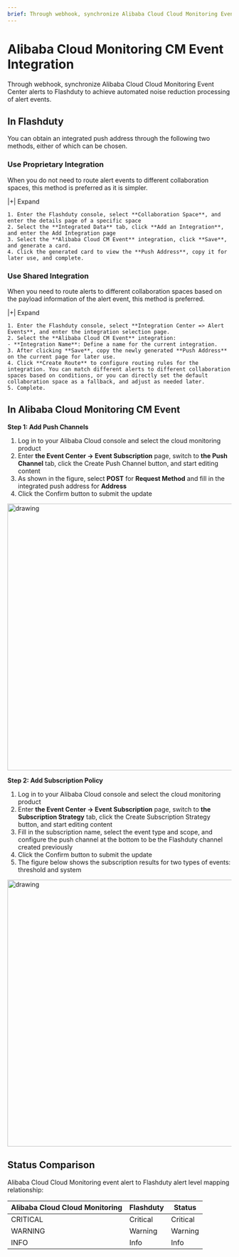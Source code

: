 ```yaml
---
brief: Through webhook, synchronize Alibaba Cloud Cloud Monitoring Event Center alerts to Flashcat to achieve automated noise reduction processing of alert events
---
```


# Alibaba Cloud Monitoring CM Event Integration

Through webhook, synchronize Alibaba Cloud Cloud Monitoring Event Center alerts to Flashduty to achieve automated noise reduction processing of alert events.

## In Flashduty
You can obtain an integrated push address through the following two methods, either of which can be chosen.

### Use Proprietary Integration

When you do not need to route alert events to different collaboration spaces, this method is preferred as it is simpler.

|+| Expand

    1. Enter the Flashduty console, select **Collaboration Space**, and enter the details page of a specific space
    2. Select the **Integrated Data** tab, click **Add an Integration**, and enter the Add Integration page
    3. Select the **Alibaba Cloud CM Event** integration, click **Save**, and generate a card.
    4. Click the generated card to view the **Push Address**, copy it for later use, and complete.

### Use Shared Integration

When you need to route alerts to different collaboration spaces based on the payload information of the alert event, this method is preferred.

|+| Expand

    1. Enter the Flashduty console, select **Integration Center => Alert Events**, and enter the integration selection page.
    2. Select the **Alibaba Cloud CM Event** integration:
    - **Integration Name**: Define a name for the current integration.
    3. After clicking **Save**, copy the newly generated **Push Address** on the current page for later use.
    4. Click **Create Route** to configure routing rules for the integration. You can match different alerts to different collaboration spaces based on conditions, or you can directly set the default collaboration space as a fallback, and adjust as needed later.
    5. Complete.

## In Alibaba Cloud Monitoring CM Event
**Step 1: Add Push Channels**

1. Log in to your Alibaba Cloud console and select the cloud monitoring product
2. Enter **the Event Center -> Event Subscription** page, switch to **the Push Channel** tab, click the Create Push Channel button, and start editing content
3. As shown in the figure, select **POST** for **Request Method** and fill in the integrated push address for **Address**
4. Click the Confirm button to submit the update

<img alt="drawing" width="600" src="https://fcdoc.github.io/img/zh/flashduty/mixin/alert_integration/aliyun_cm_event/1.avif" />

**Step 2: Add Subscription Policy**

1. Log in to your Alibaba Cloud console and select the cloud monitoring product
2. Enter **the Event Center -> Event Subscription** page, switch to **the Subscription Strategy** tab, click the Create Subscription Strategy button, and start editing content
3. Fill in the subscription name, select the event type and scope, and configure the push channel at the bottom to be the Flashduty channel created previously
4. Click the Confirm button to submit the update
5. The figure below shows the subscription results for two types of events: threshold and system

<img alt="drawing" width="600" src="https://fcdoc.github.io/img/zh/flashduty/mixin/alert_integration/aliyun_cm_event/2.avif" />

## Status Comparison

Alibaba Cloud Cloud Monitoring event alert to Flashduty alert level mapping relationship:

| Alibaba Cloud Cloud Monitoring |  Flashduty  | Status |
| ------------ | -------- | ---- |
| CRITICAL     | Critical | Critical |
| WARNING      | Warning  | Warning |
| INFO         | Info     | Info |